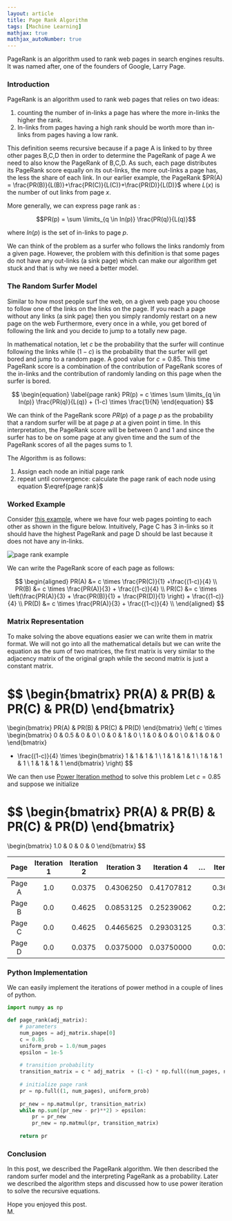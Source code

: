 ```yaml
---
layout: article
title: Page Rank Algorithm
tags: [Machine Learning]
mathjax: true
mathjax_autoNumber: true
---
```

PageRank is an algorithm used to rank web pages in search engines results. It was named after, one of the founders of Google, Larry Page.

<!--more-->

### Introduction

PageRank is an algorithm used to rank web pages that relies on two ideas:

1.  counting the number of in-links a page has where the more in-links the higher the rank.  
2.  In-links from pages having a high rank should be worth more than in-links from pages having a low rank.

This definition seems recursive because if a page A is linked to by three other pages B,C,D then in order to determine the PageRank of page A we need to also know the PageRank of B,C,D. As such, each page distributes its PageRank score equally on its out-links, the more out-links a page has, the less the share of each link. In our earlier example, the PageRank $PR(A) = \frac{PR(B)}{L(B)}+\frac{PR(C)}{L(C)}+\frac{PR(D)}{L(D)}$ where $L(x)$ is the number of out links from page $x$. 

More generally, we can express page rank as :
 
$$PR(p) = \sum \limits_{q \in In(p)} \frac{PR(q)}{L(q)}$$
 
where $In(p)$ is the set of in-links to page $p$. 

We can think of the problem as a surfer who follows the links randomly from a given page. However, the problem with this definition is that some pages do not have any out-links (a sink page) which can make our algorithm get stuck and that is why we need a better model.

### The Random Surfer Model

Similar to how most people surf the web, on a given web page you choose to follow one of the links on the links on the page. If you reach a page without any links (a sink page) then you simply randomly restart on a new page on the web Furthermore, every once in a while, you get bored of following the link and you decide to jump to a totally new page.

In mathematical notation, let $c$ be the probability that the surfer will continue following the links while $(1-c)$ is the probability that the surfer will get bored and jump to a random page. A good value for $c = 0.85.$ This time PageRank score is a combination of the contribution of PageRank scores of the in-links and the contribution of randomly landing on this page when the surfer is bored.

$$
\begin{equation}
\label{page rank}
PR(p) = c \times \sum \limits_{q \in In(p)} \frac{PR(q)}{L(q)} + (1-c) \times \frac{1}{N}
\end{equation}
$$

We can think of the PageRank score $PR(p)$ of a page $p$ as the probability that a random surfer will be at page $p$ at a given point in time. In this interpretation, the PageRank score will be between 0 and 1 and since the surfer has to be on some page at any given time and the sum of the PageRank scores of all the pages sums to 1. 

The Algorithm is as follows:

1. Assign each node an initial page rank
2. repeat until convergence: calculate the page rank of each node using equation  $\eqref{page rank}$

### Worked Example

Consider [this example](https://www.cs.princeton.edu/~chazelle/courses/BIB/pagerank.htm), where we have four web pages pointing to each other as shown in the figure below. Intuitively, Page C has 3 in-links so it should have the highest PageRank and page D should be last because it does not have any in-links.

![page rank example](/assets/images/page-rank./example.PNG) 

We can write the PageRank score of each page as follows:

$$
\begin{aligned}
PR(A) &= c \times \frac{PR(C)}{1} +\frac{(1-c)}{4} \\
PR(B) &= c \times \frac{PR(A)}{3} + \frac{(1-c)}{4} \\
PR(C) &= c \times \left(\frac{PR(A)}{3} + \frac{PR(B)}{1} + \frac{PR(D)}{1} \right)  + \frac{(1-c)}{4} \\
PR(D) &= c \times \frac{PR(A)}{3} + \frac{(1-c)}{4} \\
\end{aligned}
$$

### Matrix Representation

To make solving the above equations easier we can write them in matrix format. We will not go into all the mathematical details but we can write the equation as the sum of two matrices, the first matrix is very similar to the adjacency matrix of the original graph while the second matrix is just a constant matrix.

$$
\begin{bmatrix}
PR(A) & PR(B) & PR(C) & PR(D)
\end{bmatrix}
=
\begin{bmatrix}
PR(A) & PR(B) & PR(C) & PR(D)
\end{bmatrix}
\left( c \times 
\begin{bmatrix}
0 & 0.5 & 0 & 0 \\
0 & 0 & 1 & 0 \\
1 & 0 & 0 & 0 \\
0 & 1 & 0 & 0
\end{bmatrix}
+ \frac{(1-c)}{4} \times 
\begin{bmatrix}
1 & 1 & 1 & 1 \\
1 & 1 & 1 & 1 \\
1 & 1 & 1 & 1 \\
1 & 1 & 1 & 1
\end{bmatrix}
\right)
$$

We can then use [Power Iteration method](https://en.wikipedia.org/wiki/Power_iteration) to solve this problem Let $c = 0.85$ and suppose we initialize 

$$
\begin{bmatrix}
PR(A) & PR(B) & PR(C) & PR(D)
\end{bmatrix}
=
\begin{bmatrix}
1.0 & 0 & 0 & 0
\end{bmatrix}
$$


 Page  | Iteration 1 | Iteration 2 | Iteration 3 | Iteration 4 |   …   | Iteration 12
:----: | :---------: | :---------: | :---------: | :---------: | :---: | :----------:
Page A |     1.0     |   0.0375    |  0.4306250  | 0.41707812  |       |  0.36124157
Page B |     0.0     |   0.4625    |  0.0853125  | 0.25239062  |       |  0.22300072
Page C |     0.0     |   0.4625    |  0.4465625  | 0.29303125  |       |  0.37825770
Page D |     0.0     |   0.0375    |  0.0375000  | 0.03750000  |       |  0.03750000


### Python Implementation

We can easily implement the iterations of power method in a couple of lines of python.

```python
import numpy as np

def page_rank(adj_matrix):
    # parameters
    num_pages = adj_matrix.shape[0]
    c = 0.85
    uniform_prob = 1.0/num_pages
    epsilon = 1e-5
    
    # transition probability
    transition_matrix = c * adj_matrix  + (1-c) * np.full((num_pages, num_pages), uniform_prob)
    
    # initialize page rank
    pr = np.full((1, num_pages), uniform_prob)
    
    pr_new = np.matmul(pr, transition_matrix)
    while np.sum((pr_new - pr)**2) > epsilon:
        pr = pr_new
        pr_new = np.matmul(pr, transition_matrix)
    
    return pr
```

### Conclusion

In this post, we described the PageRank algorithm. We then described the random surfer model and the interpreting PageRank as a probability. Later we described the algorithm steps and discussed how to use power iteration to solve the recursive equations.

Hope you enjoyed this post.
<br/>
M.
